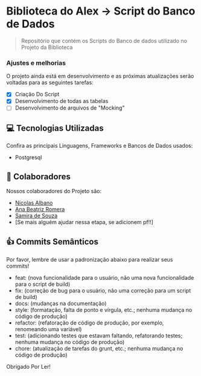 # Biblioteca do Alex -> Script do Banco de Dados

> Repositório que contém os Scripts do Banco de dados utilizado no Projeto da Biblioteca

### Ajustes e melhorias

O projeto ainda está em desenvolvimento e as próximas atualizações serão voltadas para as seguintes tarefas:

- [x] Criação Do Script
- [x] Desenvolvimento de todas as tabelas
- [ ] Desenvolvimento de arquivos de "Mocking"

## 💻 Tecnologias Utilizadas

Confira as principais Linguagens, Frameworks e Bancos de Dados usados:

- Postgresql

## 🤝 Colaboradores

Nossos colaboradores do Projeto são:
- <a href="https://github.com/nicolasruoco" target="_blank">Nícolas Albano</a>
- <a href="https://github.com/AnaBeatrizRomera" target="_blank">Ana Beatriz Romera</a>
- <a href="https://github.com/SamiraSouza07" target="_blank">Samira de Souza</a>
- [Se mais alguém ajudar nessa etapa, se adicionem pf!!]

## 👍 Commits Semânticos 

Por favor, lembre de usar a padronização abaixo para realizar seus commits!

- feat: (nova funcionalidade para o usuário, não uma nova funcionalidade para o script de build)
- fix: (correção de bug para o usuário, não uma correção para um script de build)
- docs: (mudanças na documentação)
- style: (formatação, falta de ponto e vírgula, etc.; nenhuma mudança no código de produção)
- refactor: (refatoração de código de produção, por exemplo, renomeando uma variável)
- test: (adicionando testes que estavam faltando, refatorando testes; nenhuma mudança no código de produção)
- chore: (atualização de tarefas do grunt, etc.; nenhuma mudança no código de produção)

Obrigado Por Ler!
